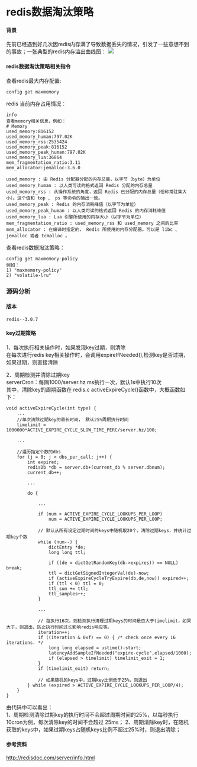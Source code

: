 # redis数据淘汰策略

#### 背景 
先前已经遇到好几次因redis内存满了导致数据丢失的情况，引发了一些意想不到的事故；一张典型的redis内存溢出曲线图：
![](https://github.com/lvsz1/db/blob/master/redis/res/redis_memory1.png)

#### redis数据淘汰策略相关指令
查看redis最大内存配置:
```
config get maxmemory
```

redis 当前内存占用情况：
```
info 
查看memory相关信息，例如：
# Memory
used_memory:816152
used_memory_human:797.02K
used_memory_rss:2535424
used_memory_peak:816152
used_memory_peak_human:797.02K
used_memory_lua:36864
mem_fragmentation_ratio:3.11
mem_allocator:jemalloc-3.6.0

used_memory : 由 Redis 分配器分配的内存总量，以字节（byte）为单位
used_memory_human : 以人类可读的格式返回 Redis 分配的内存总量
used_memory_rss : 从操作系统的角度，返回 Redis 已分配的内存总量（俗称常驻集大小）。这个值和 top 、 ps 等命令的输出一致。
used_memory_peak : Redis 的内存消耗峰值（以字节为单位）
used_memory_peak_human : 以人类可读的格式返回 Redis 的内存消耗峰值
used_memory_lua : Lua 引擎所使用的内存大小（以字节为单位）
mem_fragmentation_ratio : used_memory_rss 和 used_memory 之间的比率
mem_allocator : 在编译时指定的， Redis 所使用的内存分配器。可以是 libc 、 jemalloc 或者 tcmalloc 。
```

查看redis数据淘汰策略：
```
config get maxmemory-policy
例如：
1) "maxmemory-policy"
2) "volatile-lru"
```

### 源码分析
#### 版本
```
redis--3.0.7
```


#### key过期策略
1、每次执行相关操作时，如果发现key过期，则清除  
在每次进行redis key相关操作时，会调用expireIfNeeded(),检测key是否过期，如果过期，则直接清除     

2、周期检测并清除过期key     
serverCron：每隔1000/server.hz ms执行一次，默认1s中执行10次      
其中，清除key的周期函数在 redis.c activeExpireCycle()函数中，大概函数如下：     
```
void activeExpireCycle(int type) {
	...
	//单次清除过期key的最长时间， 默认25%周期执行时间
    timelimit = 1000000*ACTIVE_EXPIRE_CYCLE_SLOW_TIME_PERC/server.hz/100;

    ... 

	//遍历指定个数的dbs
    for (j = 0; j < dbs_per_call; j++) {
        int expired;
        redisDb *db = server.db+(current_db % server.dbnum);
        current_db++;

		...

        do {

            ...

            if (num > ACTIVE_EXPIRE_CYCLE_LOOKUPS_PER_LOOP)
                num = ACTIVE_EXPIRE_CYCLE_LOOKUPS_PER_LOOP;

			// 默认从所有设定过期时间的keys中随机取20个，清除过期keys，并统计过期key个数
            while (num--) {
                dictEntry *de;
                long long ttl;

                if ((de = dictGetRandomKey(db->expires)) == NULL) break;
                ttl = dictGetSignedIntegerVal(de)-now;
                if (activeExpireCycleTryExpire(db,de,now)) expired++;
                if (ttl < 0) ttl = 0;
                ttl_sum += ttl;
                ttl_samples++;
            }

			... 

			// 每执行16次，则检测执行清理过期keys的时间是否大于timelimit，如果大于，则退出，防止执行时间过长影响redis响应等。
            iteration++;
            if ((iteration & 0xf) == 0) { /* check once every 16 iterations. */
                long long elapsed = ustime()-start;
                latencyAddSampleIfNeeded("expire-cycle",elapsed/1000);
                if (elapsed > timelimit) timelimit_exit = 1;
            }
            if (timelimit_exit) return;
            
            // 如果随机的keys中，过期key比例低于25%，则退出
        } while (expired > ACTIVE_EXPIRE_CYCLE_LOOKUPS_PER_LOOP/4);
    }
}
```
由代码中可以看出：   
1、周期检测清除过期key的执行时间不会超过周期时间的25%，以每秒执行10cron为例，每次清除key的时间不会超过 25ms；
2、周期清除key时，在随机获取的keys中，如果过期keys占随机keys比例不超过25%时，则退出清除；


#### 参考资料
<http://redisdoc.com/server/info.html>